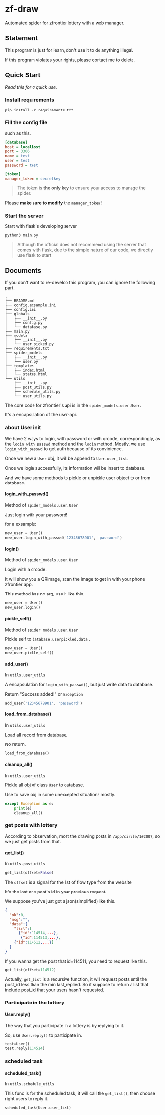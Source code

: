 # zf-draw

Automated spider for zfrontier lottery with a web manager.



## Statement

This program is just for learn, don't use it to do anything illegal.

If this program violates your rights, please contact me to delete.



## Quick Start

*Read this for a quick use.*

### Install requirements

```shell
pip install -r requirements.txt
```
### Fill the config file

such as this.
```ini
[database]
host = localhost
port = 3306
name = test
user = test
password = test

[token]
manager_token = secretkey
```
> The token is **the only key** to ensure your access to manage the spider.

Please **make sure to modify** the `manager_token` !

### Start the server

Start with flask's developing server
```shell
python3 main.py
```
> Although the official does not recommend using the server that comes with flask, due to the simple nature of our code, we directly use flask to start

## Documents

If you don't want to re-develop this program, you can ignore the following part.

```
.
├── README.md
├── config.exsample.ini
├── config.ini
├── globals
│   ├── __init__.py
│   ├── config.py
│   └── database.py
├── main.py
├── models
│   ├── __init__.py
│   └── user_picked.py
├── requirements.txt
├── spider_models
│   ├── __init__.py
│   └── user.py
├── templates
│   ├── index.html
│   └── status.html
└── utils
    ├── __init__.py
    ├── post_utils.py
    ├── schedule_utils.py
    └── user_utils.py

```

The core code for zfrontier's api is in the `spider_models.user.User`.

It's a encapsulation of the user-api.

### about User init

We have 2 ways to login, with password or with qrcode, correspondingly, as the `login_with_passwd` method and the `login` method. Mostly, we use `login_with_passwd` to get auth because of its convinience.

Once we new a `User` obj, it will be append to `User.user_list`.

Once we login successfully, its information will be insert  to database.

And we have some methods to pickle or unpickle user object to or from database.

#### login_with_passwd()

Method of `spider_models.user.User`

Just login with your password!

for a exsample:

```python
new_user = User()
new_user.login_with_passwd('12345678901', 'password')
```

#### login()

Method of `spider_models.user.User`

Login with a qrcode.

It will show you a QRimage, scan the image to get in with  your phone zfrontier app.

This method has no arg, use it like this.

```python
new_user = User()
new_user.login()
```

#### pickle_self()

Method of `spider_models.user.User`

Pickle self to `database.userpickled.data` .

```python
new_user = User()
new_user.pickle_self()
```

#### add_user()

In `utils.user_utils`

A encapsulation for `login_with_passwd()`, but just write data to database.

Return "Success added!" or `Exception`

```python
add_user('12345678901', 'password')
```

#### load_from_database()

In `utils.user_utils`

Load all record from database.

No return.

```python
load_from_database()
```

#### cleanup_all()

In `utils.user_utils`

Pickle all obj of class `User` to database.

Use to save obj in some unexcepted situations mostly.

```python
except Exception as e:
	print(e)
	cleanup_all()
```

### get posts with lottery

According to observation, most the drawing posts in `/app/circle/1#2007`, so we just get posts from that.

#### get_list()

In `utils.post_utils`

```python
get_list(offset=False)
```

The `offset` is a signal for the list of flow type from the website.

It's the last one post's id in your previous request.

We suppose you've just got a json(simplified) like this.

```json
{
  "ok":0,
  "msg":"",
  "data":{
    "list":[
      {"id":114514,...},
       {"id":114513,...},
    {"id":114512,...}]
  } 
}
```

If you wanna get the post that id=114511, you need to request like this.

```python
get_list(offset=114512)
```

Actually, `get_list` is a recursive function, it will request posts until the post_id less than the min last_replied. So it suppose to return a list that include post_id that your users hasn't requested.

### Participate in the lottery

#### User.reply()

The way that you participate in a lottery is by replying to it.

So, use `User.reply()` to participate in.

```python
test=User()
test.reply(114514)
```

### scheduled task

#### scheduled_task()

In `utils.schedule_utils`

This func is for the scheduled task, it will call the `get_list()`, then choose right users to reply it.

```python
scheduled_task(User.user_list)
```

